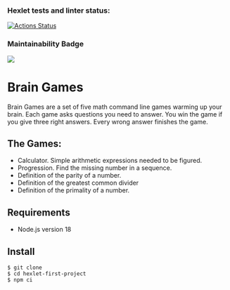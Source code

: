 ### Hexlet tests and linter status:
[![Actions Status](https://github.com/Victoria-Borovik/frontend-project-44/workflows/hexlet-check/badge.svg)](https://github.com/Victoria-Borovik/frontend-project-44/actions)

### Maintainability Badge
<a href="https://codeclimate.com/github/Victoria-Borovik/frontend-project-44/maintainability"><img src="https://api.codeclimate.com/v1/badges/56ffdd3cdc20a05b1762/maintainability" /></a>

# Brain Games #

Brain Games are a set of five math command line games warming up your brain.
Each game asks questions you need to answer. You win the game if you give three right answers. Every wrong answer finishes the game.

## The Games: ##
* Calculator. Simple arithmetic expressions needed to be figured.
* Progression. Find the missing number in a sequence. 
* Definition of the parity of a number.
* Definition of the greatest common divider 
* Definition of the primality of a number.

## Requirements ##
- Node.js version 18

## Install ##
```
$ git clone
$ cd hexlet-first-project
$ npm ci
```
